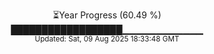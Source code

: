 <p align="center">
⏳Year Progress (60.49 %) <br>
██████████████████▁▁▁▁▁▁▁▁▁▁▁▁ <br>
<sub>Updated: Sat, 09 Aug 2025 18:33:48 GMT</sub>
</p>

